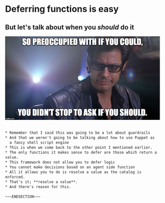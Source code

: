 <!SLIDE >
# Deferring functions is easy
## But let's talk about when you *should* do it

![You were so preoccupied...](/_images/preoccupied.jpg)

~~~SECTION:notes~~~

* Remember that I said this was going to be a lot about guardrails
* And that we weren't going to be talking about how to use Puppet as
  a fancy shell script engine
* This is when we come back to the other point I mentioned earlier.
* The only functions it makes sense to defer are those which return a value.
* This framework does not allow you to defer logic
* You cannot make decisions based on an agent side function
* All it allows you to do is resolve a value as the catalog is enforced.
* That's it; **resolve a value**.
* And there's reason for this.

~~~ENDSECTION~~~
